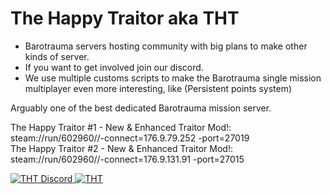 # The Happy Traitor aka THT

- Barotrauma servers hosting community with big plans to make other kinds of server.
- If you want to get involved join our discord.
- We use multiple customs scripts to make the Barotrauma single mission multiplayer even more interesting, like (Persistent points system)

Arguably one of the best dedicated Barotrauma mission server.

The Happy Traitor #1 - New & Enhanced Traitor Mod!: steam://run/602960//-connect=176.9.79.252 -port=27019<br>
The Happy Traitor #2 - New & Enhanced Traitor Mod!: steam://run/602960//-connect=176.9.131.91 -port=27015

<a href="https://discord.gg/hFy2KBehNr">
         <img alt="THT Discord" src="https://discord.com/api/guilds/874658757546766376/widget.png?style=banner2">
         <img alt="THT" src="http://hynnansaha.fi/kuvat/jone/barotrauma/THT.png">
</a>
